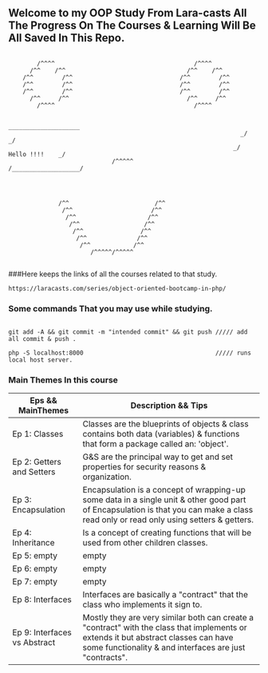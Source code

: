 ## Welcome to my <?php ?> OOP Study From Lara-casts All The Progress On The Courses & Learning Will Be All Saved In This Repo.
```

        /^^^^                                       /^^^^     
      /^^    /^^                                  /^^    /^^  
    /^^        /^^                              /^^        /^^
    /^^        /^^                              /^^        /^^
    /^^        /^^                              /^^        /^^
      /^^     /^^                                 /^^     /^^ 
        /^^^^                                       /^^^^     
                                                              
                                                                   ____________________
                                                                 _/                 _/
                                                               _/    Hello !!!!    _/                                             
                             /^^^^^                           /___________________/
                                                              
                                                              
                                                              
                                                              
              /^^                        /^^                  
               /^^                      /^^                   
                /^^                    /^^                    
                 /^^                  /^^                     
                  /^^                /^^                      
                   /^^              /^^                       
                    /^^            /^^                                             
                       /^^^^^/^^^^^      
                                                               
```
###Here keeps the links of all the courses related to that study.

```
https://laracasts.com/series/object-oriented-bootcamp-in-php/
```

### Some commands That you may use while studying. 
```

git add -A && git commit -m "intended commit" && git push ///// add all commit & push .

php -S localhost:8000                                     ///// runs local host server.

```

### Main Themes In this course

 Eps && MainThemes | Description && Tips
------------- | -------------
Ep 1: Classes | Classes are the blueprints of objects & class contains both data (variables) & functions that form a package called an: 'object'.
Ep 2: Getters and Setters | G&S are the principal way to get and set properties for security reasons & organization.
Ep 3: Encapsulation | Encapsulation is a concept of wrapping-up some data in a single unit & other good part of Encapsulation is that you can make a class read only or read only using setters & getters.
Ep 4: Inheritance | Is a concept of creating functions that will be used from other children classes.
Ep 5: empty | empty
Ep 6: empty | empty
Ep 7: empty | empty
Ep 8: Interfaces | Interfaces are basically a "contract" that the class who implements it sign to.
Ep 9: Interfaces vs Abstract | Mostly they are very similar both can create a "contract" with the class that implements or extends it but abstract classes can have some functionality & and interfaces are just "contracts".